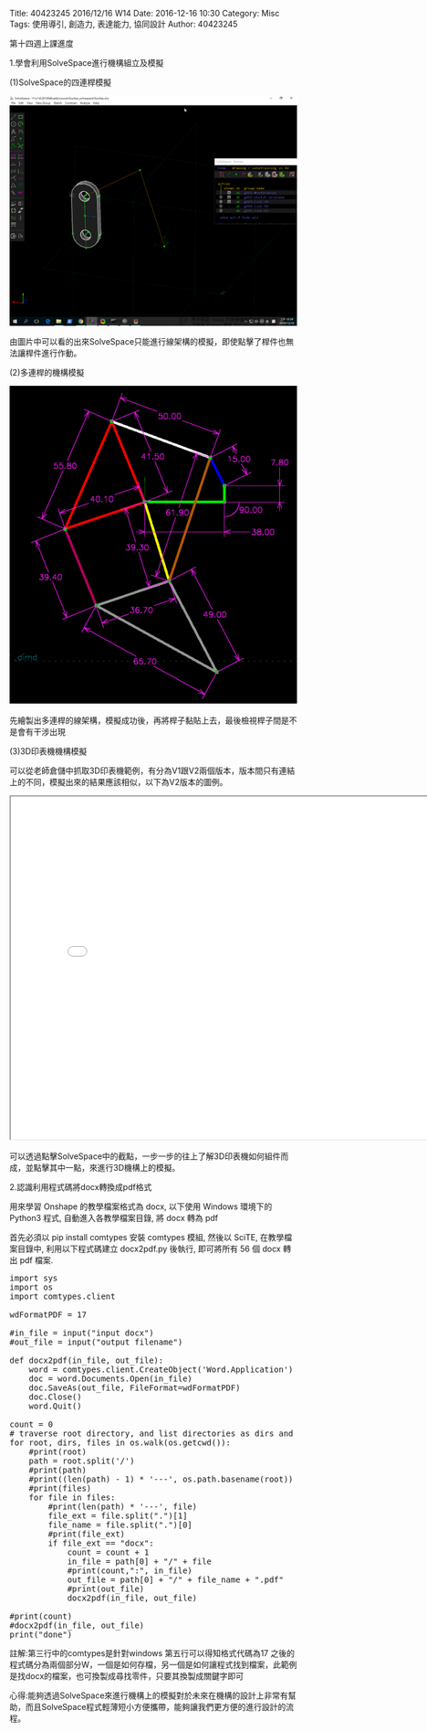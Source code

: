 Title: 40423245 2016/12/16 W14
Date: 2016-12-16 10:30
Category: Misc
Tags: 使用導引, 創造力, 表達能力, 協同設計
Author: 40423245

第十四週上課進度

1.學會利用SolveSpace進行機構組立及模擬

(1)SolveSpace的四連桿模擬

<img src="./../data//W14/W14-fourbar.png" width="800" />

由圖片中可以看的出來SolveSpace只能進行線架構的模擬，即使點擊了桿件也無法讓桿件進行作動。

(2)多連桿的機構模擬

<img src="./../data//W14/W14-mechanisms.png" width="800" />

先繪製出多連桿的線架構，模擬成功後，再將桿子黏貼上去，最後檢視桿子間是不是會有干涉出現

(3)3D印表機機構模擬

可以從老師倉儲中抓取3D印表機範例，有分為V1跟V2兩個版本，版本間只有連結上的不同，模擬出來的結果應該相似，以下為V2版本的圖例。

<iframe src="./../data/W14/W14-delta_printer.html" width="800" height="600"></iframe>

可以透過點擊SolveSpace中的截點，一步一步的往上了解3D印表機如何組件而成，並點擊其中一點，來進行3D機構上的模擬。

2.認識利用程式碼將docx轉換成pdf格式

用來學習 Onshape 的教學檔案格式為 docx, 以下使用 Windows 環境下的 Python3 程式, 自動進入各教學檔案目錄, 將 docx 轉為 pdf

<!-- PELICAN_END_SUMMARY -->

首先必須以 pip install comtypes 安裝 comtypes 模組, 然後以 SciTE, 在教學檔案目錄中, 利用以下程式碼建立 docx2pdf.py 後執行, 即可將所有 56 個 docx 轉出 pdf 檔案.

<pre class="brush: python">
import sys
import os
import comtypes.client

wdFormatPDF = 17

#in_file = input("input docx")
#out_file = input("output filename")

def docx2pdf(in_file, out_file):
    word = comtypes.client.CreateObject('Word.Application')
    doc = word.Documents.Open(in_file)
    doc.SaveAs(out_file, FileFormat=wdFormatPDF)
    doc.Close()
    word.Quit()

count = 0
# traverse root directory, and list directories as dirs and files as files
for root, dirs, files in os.walk(os.getcwd()):
    #print(root)
    path = root.split('/')
    #print(path)
    #print((len(path) - 1) * '---', os.path.basename(root))
    #print(files)
    for file in files:
        #print(len(path) * '---', file)
        file_ext = file.split(".")[1]
        file_name = file.split(".")[0]
        #print(file_ext)
        if file_ext == "docx":
            count = count + 1
            in_file = path[0] + "/" + file
            #print(count,":", in_file)
            out_file = path[0] + "/" + file_name + ".pdf"
            #print(out_file)
            docx2pdf(in_file, out_file)

#print(count)
#docx2pdf(in_file, out_file)
print("done")
</pre>

註解:第三行中的comtypes是針對windows
         第五行可以得知格式代碼為17
         之後的程式碼分為兩個部分W，一個是如何存檔，另一個是如何讓程式找到檔案，此範例是找docx的檔案，也可換製成尋找零件，只要其換製成關鍵字即可

心得:能夠透過SolveSpace來進行機構上的模擬對於未來在機構的設計上非常有幫助，而且SolveSpace程式輕薄短小方便攜帶，能夠讓我們更方便的進行設計的流程。


